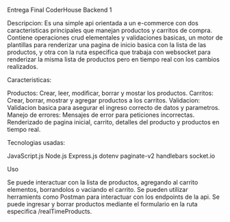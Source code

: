 Entrega Final CoderHouse Backend 1

Descripcion: Es una simple api orientada a un e-commerce con dos caracteristicas principales que manejan productos y carritos de compra. Contiene operaciones crud elementales y validaciones basicas, un motor de plantillas para renderizar una pagina de inicio basica con la lista de las productos, y otra con la ruta especifica que trabaja con websocket para renderizar la misma lista de productos pero en tiempo real con los cambios realizados.

Caracteristicas:

Productos: Crear, leer, modificar, borrar y mostar los productos.
Carritos: Crear, borrar, mostrar y agregar productos a los carritos.
Validacion: Validacion basica para asegurar el ingreso correcto de datos y parametros.
Manejo de errores: Mensajes de error para peticiones incorrectas.
Renderizado de pagina inicial, carrito, detalles del producto y productos en tiempo real.

Tecnologias usadas:

JavaScript.js
Node.js
Express.js
dotenv
paginate-v2
handlebars
socket.io

Uso

Se puede interactuar con la lista de productos, agregando al carrito elementos, borrandolos o vaciando el carrito.
Se pueden utilizar herramients como Postman para interactuar con los endpoints de la api.
Se puede ingresar y borrar productos mediante el formulario en la ruta especifica /realTimeProducts.